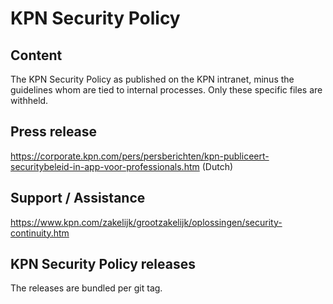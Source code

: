# KPN Security Policy

## Content
The KPN Security Policy as published on the KPN intranet, minus the guidelines whom are tied to internal processes. Only these specific files are withheld.

## Press release
https://corporate.kpn.com/pers/persberichten/kpn-publiceert-securitybeleid-in-app-voor-professionals.htm (Dutch)


## Support / Assistance
https://www.kpn.com/zakelijk/grootzakelijk/oplossingen/security-continuity.htm

## KPN Security Policy releases
The releases are bundled per git tag.
